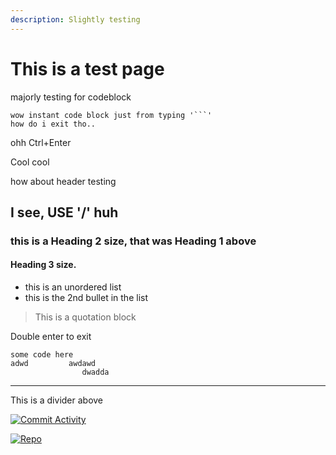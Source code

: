 ```yaml
---
description: Slightly testing
---
```


# This is a test page

majorly testing for codeblock&#x20;



````
wow instant code block just from typing '```'
how do i exit tho..
````

ohh Ctrl+Enter

Cool cool

how about header testing

## I see, USE '/' huh

### this is a Heading 2 size, that was Heading 1 above

#### Heading 3 size.



* this is an unordered list
* this is the 2nd bullet in the list

> This is a quotation block

Double enter to exit

```
some code here 
adwd         awdawd
                dwadda
```

***

This is a divider above

[![Commit Activity](https://img.shields.io/github/commit-activity/m/aalimsee/ce-grp-1-vpc)](https://github.com/aalimsee/ce-grp-1-vpc/tree/main)

[![Repo](https://img.shields.io/badge/GitHub-View%20Repo-blue?logo=github)](https://github.com/aalimsee/ce-grp-1-vpc)

